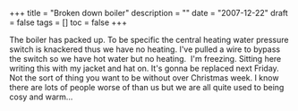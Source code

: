 +++
title = "Broken down boiler"
description = ""
date = "2007-12-22"
draft = false
tags = []
toc = false
+++

The boiler has packed up. To be specific the central heating water pressure switch is knackered thus we have no heating. I've pulled a wire to bypass the switch so we have hot water but no heating.  I'm freezing. Sitting here writing this with my jacket and hat on. It's gonna be replaced next Friday.  Not the sort of thing you want to be without over Christmas week. I know there are lots of people worse of than us but we are all quite used to being cosy and warm...